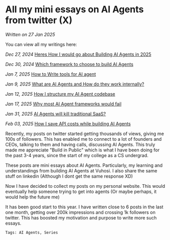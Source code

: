 # All my mini essays on AI Agents from twitter (X)

*Written on 27 Jan 2025*

You can view all my writings here: 

*Dec 27, 2024* [Heres How I would go about Building AI Agents in 2025](./build_agents)

*Dec 30, 2024* [Which framework to choose to build AI Agents](./framework)

*Jan 7, 2025* [How to Write tools for AI agent](./tools)

*Jan 9, 2025* [What are AI Agents and How do they work internally?](./react)

*Jan 12, 2025* [How I structure my AI Agent codebase](./codebase)

*Jan 17, 2025* [Why most AI Agent frameworks would fail](./framework_fail)

*Jan 31, 2025* [AI Agents will kill traditional SaaS?](./saas)

*Feb 03, 2025* [How I save API costs while building AI Agents](./cheapagents)


Recently, my posts on twitter started getting thousands of views, giving me 100s of followers. This has enabled me to connect to a lot of founders and CEOs, talking to them and having calls, discussing AI Agents. This truly made me appreciate "Build in Public" which is what I have been doing for the past 3-4 years, since the start of my college as a CS undergrad.

These posts are mini essays about AI Agents. Particularly, my learning and understandings from building AI Agents at Vuhosi. I also share the same stuff on linkedin (Although I dont get the same response XD)

Now I have decided to collect my posts on my personal website. This would eventually help someone trying to get into agents (Or maybe perhaps, it would help the future me)

It has been good start to this year. I have written close to 6 posts in the last one month, getting over 200k impressions and crossing 1k followers on twitter. This has boosted my motivation and purpose to write more such essays.


`Tags: AI Agents, Series`